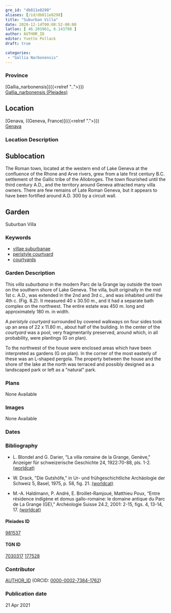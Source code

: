 ```yaml
---
gre_id: "db811e8298"
aliases: [/id/db811e8298]
title: "Suburban Villa"
date: 2020-12-14T00:08:52-00:00
latlon: [ 46.201961, 6.143798 ]
author: AUTHOR_ID
editor: Yvette Pollack
draft: true

categories:
 - "Gallia Narbonensis"
---
```


### Province

[Gallia_narbonensis]({{<relref "..">}}) \
[Gallia_narbonensis (Pleiades)](https://pleiades.stoa.org/places/981537)

<!-- ### Province Description -->



## Location

[Genava, ((Geneva, France)]({{<relref ".">}}) \
[Genava](https://pleiades.stoa.org/places/177528)

### Location Description

<!--### Location Description-->

<!-- LEAVE THIS BLANK FOR NOW -->

## Sublocation

The Roman town, located at the western end of Lake Geneva at the confluence of the Rhone and Arve rivers, grew from a late first century B.C. settlement of the Gallic tribe of the Allobroges. The town flourished until the third century  A.D., and the territory around Geneva attracted many villa owners. There are few remains of Late Roman Geneva, but it appears to have been fortified around A.D. 300 by a circuit wall.

## Garden

Suburban Villa

<!-- ### Keywords -->
### Keywords
- [villae suburbanae](http://vocab.getty.edu/page/aat/300005519)
- [peristyle courtyard](http://vocab.getty.edu/page/aat/300080971)
- [courtyards](http://vocab.getty.edu/page/aat/300004095)

### Garden Description

This *villa suburbana* in the modern Parc de la Grange lay outside the town on the southern shore of Lake Geneva. The villa, built originally in the mid 1st c. A.D., was extended in the 2nd and 3rd c., and was inhabited until the 4th c. (Fig. 8.2). It measured 40 x 30.50 m., and it had a separate bath complex on the northwest.  The entire estate was 450 m. long and approximately 180 m. in width.

A *peristyle courtyard* surrounded by covered walkways on four sides took up an area of 22 x 11.80 m., about half of the building. In the center of the *courtyard* was a pool, very fragmentarily preserved, around which, in all probability, were plantings (G on plan).

To the northwest of the house were enclosed areas which have been interpreted as gardens (G on plan). In the corner of the most easterly of these was an L-shaped pergola. The property between the house and the shore of the lake at the north was terraced and possibly designed as a landscaped park or left as a "natural" park.


<!-- text is from draft file -->

### Plans

None Available

### Images

None Available

### Dates


### Bibliography

- L. Blondel and G. Darier, "La villa romaine de la Grange, Genève," Anzeiger für schweizerische Geschichte 24, 1922:70-88, pls. 1-2. [(worldcat)](http://www.worldcat.org/oclc/891753412)

- W. Drack, "Die Gutshöfe," in Ur- und frühgeschichtliche Archäologie der Schweiz 5, Basel, 1975, p. 58, fig. 21. [(worldcat)](http://www.worldcat.org/oclc/995475924)

- M.-A. Haldimann, P. André, E. Broillet-Ramjoué, Matthieu Poux, “Entre résidence indigène et domus gallo-romaine: le domaine antique du Parc de La Grange (GE),” Archéologie Suisse 24.2, 2001: 2-15, figs. 4, 13-14, 17. [(worldcat)](http://www.worldcat.org/oclc/718064040)

#### Pleiades ID

[981537](https://pleiades.stoa.org/places/981537)

#### TGN ID

[7030317](http://vocab.getty.edu/page/tgn/7030317)
[177528](https://pleiades.stoa.org/places/177528)

### Contributor

[AUTHOR_ID](link) (ORCID: [0000-0002-7384-1762](https://orcid.org/0000-0002-7384-1762))

### Publication date


21 Apr 2021

<!--### Related articles-->

<!-- Links to other related articles. Leave blank for now -->